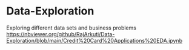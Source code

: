 # Data-Exploration
Exploring different data sets and business problems
https://nbviewer.org/github/RajArkuti/Data-Exploration/blob/main/Credit%20Card%20Applications%20EDA.ipynb
